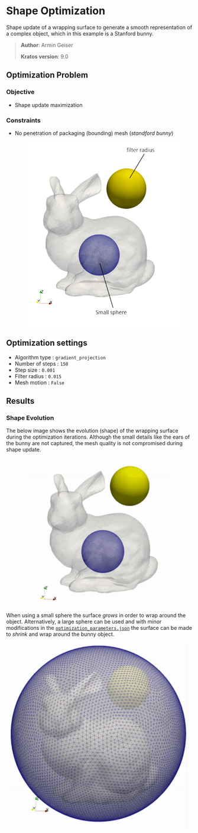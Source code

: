 # Shape Optimization
Shape update of a wrapping surface to generate a smooth representation of a complex object, which in this example is a Stanford bunny.

> **Author**: Armin Geiser
>
> **Kratos version**: 9.0

## Optimization Problem

### Objective
- Shape update maximization

### Constraints
- No penetration of packaging (bounding) mesh (*standford bunny*)

  <p align="center">
    <img src="images/bunny_opt_setup.png" height="500">
  </p>

## Optimization settings
- Algorithm type : `gradient_projection`
- Number of steps : `150`
- Step size : `0.001`
- Filter radius : `0.015`
- Mesh motion : `False`

## Results

### Shape Evolution
The below image shows the evolution (shape) of the wrapping surface during the optimization iterations. Although the small details like the ears of the bunny are not captured, the mesh quality is not compromised during shape update.

<p align="center">
    <img src="images/bunny_results_smallSphere.gif" height="400">
</p>

When using a small sphere the surface *grows* in order to wrap around the object. Alternatively, a large sphere can be used and with minor modifications in the [`optimization_parameters.json`](shrink) the surface can be made to *shrink* and wrap around the bunny object. 

  <p align="center">
    <img src="images/bunny_results_largeSphere.gif" height="500">
  </p>

